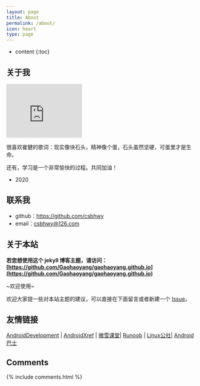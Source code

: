 ```yaml
---
layout: page
title: About
permalink: /about/
icon: heart
type: page
---
```


* content
{:toc}

## 关于我

<iframe src="https://githubbadge.appspot.com/gaohaoyang?s=1" style="border: 0;height: 142px;width: 200px;overflow: hidden;" frameBorder="0"></iframe>

很喜欢崔健的歌词：现实像块石头，精神像个蛋，石头虽然坚硬，可蛋里才是生命。

还有，学习是一个非常愉快的过程。共同加油！

* 2020

## 联系我

* github：https://github.com/csbhwy
* email：csbhwy@126.com

## 关于本站

**若您想使用这个 jekyll 博客主题，请访问：[https://github.com/Gaohaoyang/gaohaoyang.github.io](https://github.com/Gaohaoyang/gaohaoyang.github.io)**

~欢迎使用~

欢迎大家提一些对本站主题的建议，可以直接在下面留言或者新建一个 [Issue](https://github.com/Gaohaoyang/gaohaoyang.github.io/issues)。

## 友情链接

[AndroidDevelopment](https://developer.android.google.cn/) \| [AndroidXref](http://aospxref.com/) \| [微雪课堂](http://www.waveshare.net/study/portal.php)\| [Runoob](https://www.runoob.com/) \| [Linux公社](https://www.linuxidc.com/)\| [Android巴士](http://www.apkbus.com/)

## Comments

{% include comments.html %}
